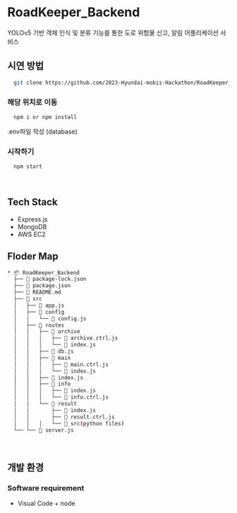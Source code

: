 # RoadKeeper_Backend
YOLOv5 기반 객체 인식 및 분류 기능를 통한 도로 위험물 신고, 알림 어플리케이션 서비스
<br>

## 시연 방법
```bash
  git clone https://github.com/2023-Hyundai-mobis-Hackathon/RoadKeeper_Backend.git
```
### 해당 위치로 이동
```bash
  npm i or npm install
```
.env파일 작성 (database)

### 시작하기
```bash
  npm start
```
<br>

## Tech Stack
- Express.js
- MongoDB
- AWS EC2

## Floder Map
```bash
* 📦 RoadKeeper_Backend
  ├──  package-lock.json
  ├──  package.json
  ├──  README.md
  ├──  src
  │   ├──  app.js
  │   ├──  config
  │   │   └──  config.js
  │   ├──  routes
  │   │   ├──  archive
  │   │   │   ├──  archive.ctrl.js
  │   │   │   └──  index.js
  │   │   ├──  db.js
  │   │   ├──  main
  │   │   │   ├──  main.ctrl.js
  │   │   │   └──  index.js
  │   │   ├──  index.js
  │   │   ├──  info
  │   │   │   ├──  index.js
  │   │   │   └──  info.ctrl.js
  │   │   └──  result
  │   │       ├──  index.js
  │   │       ├──  result.ctrl.js
  │   │   │   └──  src(python files)
  └── └──  server.js

```

<br>

## 개발 환경
### Software requirement
- Visual Code + node
